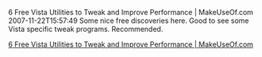 6 Free Vista Utilities to Tweak and Improve Performance | MakeUseOf.com
2007-11-22T15:57:49
Some nice free discoveries here. Good to see some Vista specific tweak programs. Recommended. 

[6 Free Vista Utilities to Tweak and Improve Performance | MakeUseOf.com](http://www.makeuseof.com/tag/6-free-windows-vista-utilities-to-tweak-and-improve-computer-performance/)
